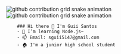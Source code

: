 ![github contribution grid snake animation](https://github.com/xiaoleGun/xiaoleGun/raw/snake/github-contribution-grid-snake-dark.svg#gh-dark-mode-only)![github contribution grid snake animation](https://github.com/xiaoleGun/xiaoleGun/raw/snake/github-contribution-grid-snake.svg#gh-light-mode-only)



        ### Hi there 👋 I'm Guii Santos
        - 🌱 I’m learning Node.js~
        - 📫 Email: sguii5147@gmail.com
        - 🏠 I'm a junior high school student 
